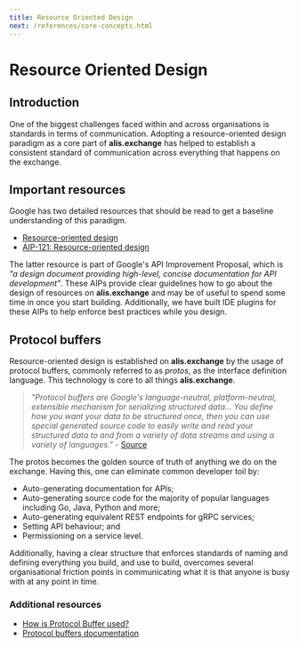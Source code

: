 ```yaml
---
title: Resource Oriented Design
next: /references/core-concepts.html
---
```


# Resource Oriented Design

## Introduction

One of the biggest challenges faced within and across organisations is standards in terms of communication. Adopting a
resource-oriented design paradigm as a core part of **alis.exchange** has helped to establish a consistent standard of
communication across everything that happens on the exchange.

## Important resources

Google has two detailed resources that should be read to get a baseline understanding of this paradigm.<br />

- [Resource-oriented design](https://cloud.google.com/apis/design/resources)
- [AIP-121: Resource-oriented design](https://google.aip.dev/121)

The latter resource is part of Google's API Improvement Proposal, which is _"a design document providing high-level,
concise documentation for API development"_. These AIPs provide clear guidelines how to go about the design of resources
on **alis.exchange** and may be of useful to spend some time in once you start building. Additionally, we have built IDE plugins
for these AIPs to help enforce best practices while you design.

## Protocol buffers

Resource-oriented design is established on **alis.exchange** by the usage of protocol buffers, commonly referred to as
_protos_, as the interface definition language. This technology is core to all things **alis.exchange**.

> _"Protocol buffers are Google's language-neutral, platform-neutral, extensible mechanism for serializing structured
> data... You define how you want your data to be structured once, then you can use special generated source code to
> easily write and read your structured data to and from a variety of data streams and using a variety of languages."_ -
> <a href="https://developers.google.com/protocol-buffers" target="_blank">Source</a>

The protos becomes the golden source of truth of anything we do on the exchange. Having this, one can eliminate
common developer toil by:
- Auto-generating documentation for APIs;
- Auto-generating source code for the majority of popular languages including Go, Java, Python and more;
- Auto-generating equivalent REST endpoints for gRPC services;
- Setting API behaviour; and
- Permissioning on a service level.

Additionally, having a clear structure that enforces standards of naming and defining everything you build, and
use to build, overcomes several organisational friction points in communicating what it is that anyone is busy with
at any point in time.

### Additional resources

- <a href="https://www.youtube.com/watch?v=ZEw9YryQotE" target="_blank">How is Protocol Buffer used?</a>
- <a href="https://developers.google.com/protocol-buffers">Protocol buffers documentation</a>
